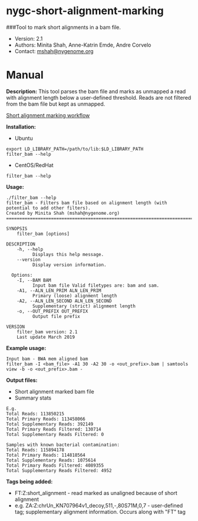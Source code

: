 # nygc-short-alignment-marking

###Tool to mark short alignments in a bam file.

* Version: 2.1
* Authors: Minita Shah, Anne-Katrin Emde, Andre Corvelo
* Contact: mshah@nygenome.org

# Manual

**Description:**
This tool parses the bam file and marks as unmapped a read with alignment length below a user-defined threshold. Reads are not filtered from the bam file but kept as unmapped.

[Short alignment marking workflow](https://github.com/nygenome/nygc-short-alignment-marking/blob/master/Short_alignment_marking_workflow_v2.1.pdf)


**Installation:**
* Ubuntu
```
export LD_LIBRARY_PATH=/path/to/lib:$LD_LIBRARY_PATH
filter_bam --help
```

* CentOS/RedHat 
```
filter_bam --help
```


**Usage:** 
```
./filter_bam --help
filter_bam - Filters bam file based on alignment length (with potential to add other filters).
Created by Minita Shah (mshah@nygenome.org)
==========================================================================================================================================

SYNOPSIS
    filter_bam [options]

DESCRIPTION
    -h, --help
          Displays this help message.
    --version
          Display version information.

  Options:
    -I, --BAM BAM
          Input bam file Valid filetypes are: bam and sam.
    -A1, --ALN_LEN_PRIM ALN_LEN_PRIM
          Primary (loose) alignment length
    -A2, --ALN_LEN_SECOND ALN_LEN_SECOND
          Supplementary (strict) alignment length
    -o, --OUT_PREFIX OUT_PREFIX
          Output file prefix

VERSION
    filter_bam version: 2.1
    Last update March 2019
```

**Example usage:**
```
Input bam - BWA mem aligned bam
filter_bam -I <bam_file> -A1 30 -A2 30 -o <out_prefix>.bam | samtools view -b -o <out_prefix>.bam -
```

**Output files:**
* Short alignment marked bam file
* Summary stats
```
E.g.
Total Reads: 113850215
Total Primary Reads: 113458066
Total Supplementary Reads: 392149
Total Primary Reads Filtered: 130714
Total Supplementary Reads Filtered: 0

Samples with known bacterial contamination:
Total Reads: 115894178
Total Primary Reads: 114818564
Total Supplementary Reads: 1075614
Total Primary Reads Filtered: 4089355
Total Supplementary Reads Filtered: 4952
```

**Tags being added:**
* FT:Z:short_alignment - read marked as unaligned because of short alignment
* e.g. ZA:Z:chrUn_KN707964v1_decoy,511,-,80S71M,0,7 - user-defined tag; supplementary alignment information. Occurs along with "FT" tag
